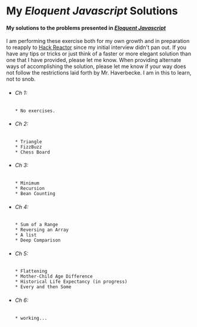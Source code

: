 # My *Eloquent Javascript* Solutions
#### My solutions to the problems presented in [*Eloquent Javascript*](http://eloquentjavascript.net/)
I am performing these exercise both for my own growth and in preparation to reapply to [Hack Reactor](http://www.hackreactor.com) since my initial interview didn't pan out. If you have any tips or tricks or just think of a faster or more elegant solution than one that I have provided, please let me know. When providing alternate ways of accomplishing the solution, please let me know if your way does not follow the restrictions laid forth by Mr. Haverbecke. I am in this to learn, not to snob. 

* ###### Ch 1: 
      * No exercises.
      
* ###### Ch 2:
      * Triangle
      * FizzBuzz
      * Chess Board
            
* ###### Ch 3:
      * Minimum
      * Recursion
      * Bean Counting
      
* ###### Ch 4:
      * Sum of a Range
      * Reversing an Array
      * A list
      * Deep Comparison

* ###### Ch 5:
      * Flattening
      * Mother-Child Age Difference
      * Historical Life Expectancy (in progress)
      * Every and then Some

* ###### Ch 6:
      * working...
